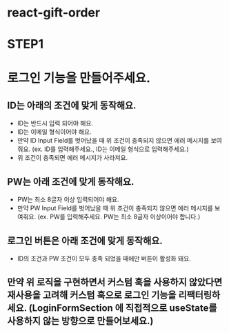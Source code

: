 # react-gift-order

# STEP1

# 로그인 기능을 만들어주세요.

## ID는 아래의 조건에 맞게 동작해요.

- ID는 반드시 입력 되어야 해요.
- ID는 이메일 형식이어야 해요.
- 만약 ID Input Field를 벗어났을 때 위 조건이 충족되지 않으면 에러 메시지를 보여줘요. (ex. ID를 입력해주세요., ID는 이메일 형식으로 입력해주세요.)
- 위 조건이 충족되면 에러 메시지가 사라져요.

## PW는 아래 조건에 맞게 동작해요.

- PW는 최소 8글자 이상 입력되어야 해요.
- 만약 PW Input Field를 벗어났을 때 위 조건이 충족되지 않으면 에러 메시지를 보여줘요. (ex. PW를 입력해주세요. PW는 최소 8글자 이상이어야 합니다.)

## 로그인 버튼은 아래 조건에 맞게 동작해요.

- ID의 조건과 PW 조건이 모두 충족 되었을 때에만 버튼이 활성화 돼요.

## 만약 위 로직을 구현하면서 커스텀 훅을 사용하지 않았다면 재사용을 고려해 커스텀 훅으로 로그인 기능을 리팩터링하세요. (LoginFormSection 에 직접적으로 useState를 사용하지 않는 방향으로 만들어보세요.)
